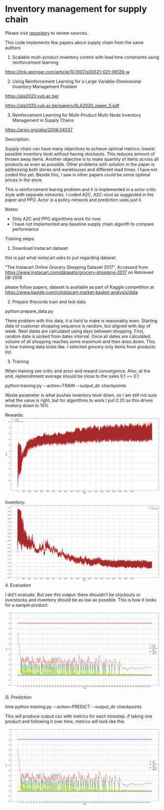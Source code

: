 # Inventory management for supply chain

Please visit <a href="https://github.com/mangushev/inventory_management">repository</a> to review sources.


This code implements few papers about supply chain from the same authors

1. Scalable multi-product inventory control with lead time constraints using reinforcement learning

https://link.springer.com/article/10.1007/s00521-021-06129-w

2. Using Reinforcement Learning for a Large Variable-Dimensional Inventory Management Problem

https://ala2020.vub.ac.be/

https://ala2020.vub.ac.be/papers/ALA2020_paper_5.pdf

3. Reinforcement Learning for Multi-Product Multi-Node Inventory Management in Supply Chains

https://arxiv.org/abs/2006.04037

Description:

Supply chain can have many objectives to achieve optimal metrics: lowest possible inventory level without having stockouts. This reduces amount of thrown away items. Another objective is to make quantity of items across all products as even as possible. Other problems with solution in the paper is addressing both stores and warehouses and different lead times. I have not coded this yet. Beside this, I saw in other papers could be some optimal prices in the store.   

This is reinforcement learnig problem and it is implemented in a actor critic style with separate networks. I coded A2C, A2C-mod as suggested in the paper and PPO. Actor is a policy network and prediction uses just it.

Notes:

- Only A2C and PPO algorithms work for now
- I have not implemented any baseline supply chain algorith to compare performance

Training steps:

1. Download Instacart dataset

this is just what instacart asks to put regarding dataset.

“The Instacart Online Grocery Shopping Dataset 2017”, Accessed from https://www.instacart.com/datasets/grocery-shopping-2017 on Retrieved 08-2018

please follow papers, dataset is available as part of Kaggle competition at https://www.kaggle.com/c/instacart-market-basket-analysis/data

2. Prepare tfrecords train and test data

python prepare_data.py

There problem with this data, it is hard to make is reasonably even. Starting date of customer shopping sequence is random, but aligned with day of week. Next dates are calculated using days between shopping. First, random date is picked from dates interval. Once all dates are calculated, volume of all shopping reaches some maximum and then does down. This is how training data looks like. I selected grocery only items from products list. 

3. Training

When training see critic and actor and reward convergence. Also, at the end, replenishment average should be close to the sales 0.1 == 0.1

python training.py --action=TRAIN --output_dir checkpoints

Waste parameter is what pushes inventory level down, so I am still not sure what the value is right, but for algorithms to work I put 0.20 so this drives invetory down to 15% 

Rewards: 
![output sample](samples/curves/data_prep-a2c_cell_1_output_0.png "A2C rewards")

Inventory: 
![output sample](samples/curves/data_prep-a2c_cell_6_output_0.png "A2C rewards")
4. Evaluation

I did't evaluate. But see this output: there shouldn't be stockouts or overstocks and inventory should be as low ax possible. This is how it looks for a sample product:

![output sample](samples/curves/data_prep_cell_12_output_0.png "Sample inventory and replenishment dynamics")

i5. Prediction

time python training.py --action=PREDICT --output_dir checkpoints

This will produce output.csv with metrics for each timestep. if taking one product and following it over time, metrics will look like this

![output sample](samples/curves/data_prep_cell_12_output_0.png "Sample inventory and replenishment dynamics")

